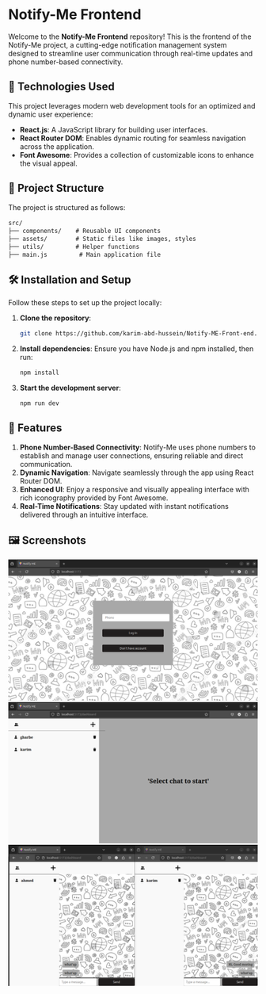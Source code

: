 # Notify-Me Frontend

Welcome to the **Notify-Me Frontend** repository! This is the frontend of the Notify-Me project, a cutting-edge notification management system designed to streamline user communication through real-time updates and phone number-based connectivity.

## 🚀 Technologies Used

This project leverages modern web development tools for an optimized and dynamic user experience:

- **React.js**: A JavaScript library for building user interfaces.
- **React Router DOM**: Enables dynamic routing for seamless navigation across the application.
- **Font Awesome**: Provides a collection of customizable icons to enhance the visual appeal.

## 📂 Project Structure

The project is structured as follows:

```
src/
├── components/    # Reusable UI components
├── assets/        # Static files like images, styles
├── utils/         # Helper functions
├── main.js         # Main application file
```

## 🛠️ Installation and Setup

Follow these steps to set up the project locally:

1. **Clone the repository**:
   ```bash
   git clone https://github.com/karim-abd-hussein/Notify-ME-Front-end.git
   ```

2. **Install dependencies**:
   Ensure you have Node.js and npm installed, then run:
   ```bash
   npm install
   ```

3. **Start the development server**:
   ```bash
   npm run dev
   ```

## 🔐 Features

1. **Phone Number-Based Connectivity**: Notify-Me uses phone numbers to establish and manage user connections, ensuring reliable and direct communication.
2. **Dynamic Navigation**: Navigate seamlessly through the app using React Router DOM.
3. **Enhanced UI**: Enjoy a responsive and visually appealing interface with rich iconography provided by Font Awesome.
4. **Real-Time Notifications**: Stay updated with instant notifications delivered through an intuitive interface.

## 🖼️ Screenshots

![Log In page](./public/log-in-page.png)
![dashboard](./public/dashboard.png)
![Two side of pages that show reale time chat](./public/two-side-chat-board.png)



